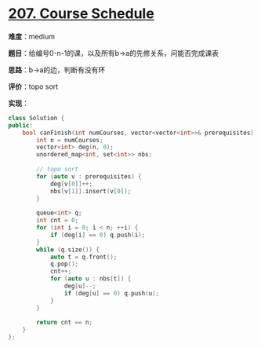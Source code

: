 # [207. Course Schedule](https://leetcode.com/problems/course-schedule/)

**难度**：medium

**题目**：给编号0-n-1的课，以及所有b->a的先修关系，问能否完成课表

**思路**：b->a的边，判断有没有环

**评价**：topo sort

**实现**：

```cpp
class Solution {
public:
    bool canFinish(int numCourses, vector<vector<int>>& prerequisites) {
        int n = numCourses;
        vector<int> deg(n, 0);
        unordered_map<int, set<int>> nbs;
        
        // topo sort
        for (auto v : prerequisites) {
            deg[v[0]]++;
            nbs[v[1]].insert(v[0]);
        }
        
        queue<int> q;
        int cnt = 0;
        for (int i = 0; i < n; ++i) {
            if (deg[i] == 0) q.push(i);
        }
        while (q.size()) {
            auto t = q.front();
            q.pop();
            cnt++;
            for (auto u : nbs[t]) {
                deg[u]--;
                if (deg[u] == 0) q.push(u);
            }
        }
        
        return cnt == n;
    }
};
```